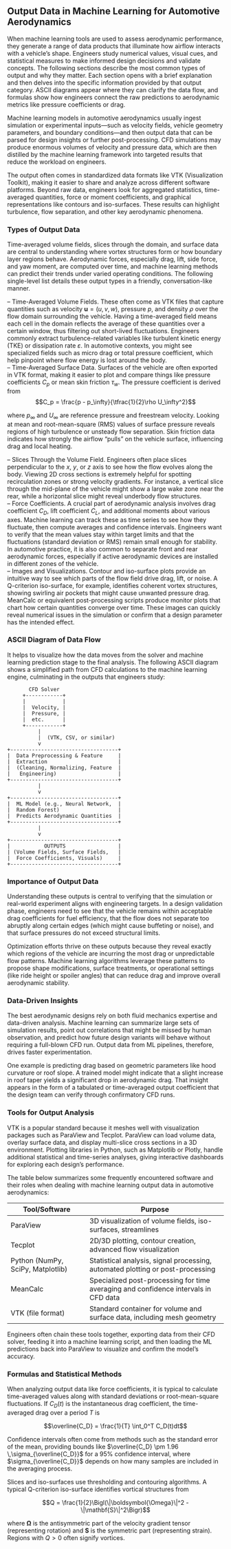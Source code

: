 ## Output Data in Machine Learning for Automotive Aerodynamics  

When machine learning tools are used to assess aerodynamic performance, they generate a range of data products that illuminate how airflow interacts with a vehicle’s shape. Engineers study numerical values, visual cues, and statistical measures to make informed design decisions and validate concepts. The following sections describe the most common types of output and why they matter. Each section opens with a brief explanation and then delves into the specific information provided by that output category. ASCII diagrams appear where they can clarify the data flow, and formulas show how engineers connect the raw predictions to aerodynamic metrics like pressure coefficients or drag.

Machine learning models in automotive aerodynamics usually ingest simulation or experimental inputs—such as velocity fields, vehicle geometry parameters, and boundary conditions—and then output data that can be parsed for design insights or further post-processing. CFD simulations may produce enormous volumes of velocity and pressure data, which are then distilled by the machine learning framework into targeted results that reduce the workload on engineers.  

The output often comes in standardized data formats like VTK (Visualization Toolkit), making it easier to share and analyze across different software platforms. Beyond raw data, engineers look for aggregated statistics, time-averaged quantities, force or moment coefficients, and graphical representations like contours and iso-surfaces. These results can highlight turbulence, flow separation, and other key aerodynamic phenomena.  

### Types of Output Data  

Time-averaged volume fields, slices through the domain, and surface data are central to understanding where vortex structures form or how boundary layer regions behave. Aerodynamic forces, especially drag, lift, side force, and yaw moment, are computed over time, and machine learning methods can predict their trends under varied operating conditions. The following single-level list details these output types in a friendly, conversation-like manner.

– Time-Averaged Volume Fields. These often come as VTK files that capture quantities such as velocity $\mathbf{u} = (u, v, w)$, pressure $p$, and density $\rho$ over the flow domain surrounding the vehicle. Having a time-averaged field means each cell in the domain reflects the average of these quantities over a certain window, thus filtering out short-lived fluctuations. Engineers commonly extract turbulence-related variables like turbulent kinetic energy (TKE) or dissipation rate $\varepsilon$. In automotive contexts, you might see specialized fields such as micro drag or total pressure coefficient, which help pinpoint where flow energy is lost around the body.  
– Time-Averaged Surface Data. Surfaces of the vehicle are often exported in VTK format, making it easier to plot and compare things like pressure coefficients $C_p$ or mean skin friction $\tau_w$. The pressure coefficient is derived from  
$$C_p = \frac{p - p_\infty}{\tfrac{1}{2}\rho U_\infty^2}$$  

where $p_\infty$ and $U_\infty$ are reference pressure and freestream velocity. Looking at mean and root-mean-square (RMS) values of surface pressure reveals regions of high turbulence or unsteady flow separation. Skin friction data indicates how strongly the airflow “pulls” on the vehicle surface, influencing drag and local heating.  

– Slices Through the Volume Field. Engineers often place slices perpendicular to the $x$, $y$, or $z$ axis to see how the flow evolves along the body. Viewing 2D cross sections is extremely helpful for spotting recirculation zones or strong velocity gradients. For instance, a vertical slice through the mid-plane of the vehicle might show a large wake zone near the rear, while a horizontal slice might reveal underbody flow structures.  
– Force Coefficients. A crucial part of aerodynamic analysis involves drag coefficient $C_D$, lift coefficient $C_L$, and additional moments about various axes. Machine learning can track these as time series to see how they fluctuate, then compute averages and confidence intervals. Engineers want to verify that the mean values stay within target limits and that the fluctuations (standard deviation or RMS) remain small enough for stability. In automotive practice, it is also common to separate front and rear aerodynamic forces, especially if active aerodynamic devices are installed in different zones of the vehicle.  
– Images and Visualizations. Contour and iso-surface plots provide an intuitive way to see which parts of the flow field drive drag, lift, or noise. A Q-criterion iso-surface, for example, identifies coherent vortex structures, showing swirling air pockets that might cause unwanted pressure drag. MeanCalc or equivalent post-processing scripts produce monitor plots that chart how certain quantities converge over time. These images can quickly reveal numerical issues in the simulation or confirm that a design parameter has the intended effect.

### ASCII Diagram of Data Flow  

It helps to visualize how the data moves from the solver and machine learning prediction stage to the final analysis. The following ASCII diagram shows a simplified path from CFD calculations to the machine learning engine, culminating in the outputs that engineers study:

```
       CFD Solver
     +------------+
     |            |
     |  Velocity, |
     |  Pressure, |
     |  etc.      |
     +------------+
          |
          |  (VTK, CSV, or similar)
          v
+-----------------------------------+
|  Data Preprocessing & Feature     |
|  Extraction                       |
|  (Cleaning, Normalizing, Feature  |
|   Engineering)                    |
+-----------------------------------+
          |
          v
+-----------------------------------+
|  ML Model (e.g., Neural Network,  |
|  Random Forest)                   |
|  Predicts Aerodynamic Quantities  |
+-----------------------------------+
          |
          v
+-----------------------------------+
|           OUTPUTS                 |
| (Volume Fields, Surface Fields,   |
|  Force Coefficients, Visuals)     |
+-----------------------------------+
```

### Importance of Output Data  

Understanding these outputs is central to verifying that the simulation or real-world experiment aligns with engineering targets. In a design validation phase, engineers need to see that the vehicle remains within acceptable drag coefficients for fuel efficiency, that the flow does not separate too abruptly along certain edges (which might cause buffeting or noise), and that surface pressures do not exceed structural limits.  

Optimization efforts thrive on these outputs because they reveal exactly which regions of the vehicle are incurring the most drag or unpredictable flow patterns. Machine learning algorithms leverage these patterns to propose shape modifications, surface treatments, or operational settings (like ride height or spoiler angles) that can reduce drag and improve overall aerodynamic stability.  

### Data-Driven Insights  

The best aerodynamic designs rely on both fluid mechanics expertise and data-driven analysis. Machine learning can summarize large sets of simulation results, point out correlations that might be missed by human observation, and predict how future design variants will behave without requiring a full-blown CFD run. Output data from ML pipelines, therefore, drives faster experimentation.  

One example is predicting drag based on geometric parameters like hood curvature or roof slope. A trained model might indicate that a slight increase in roof taper yields a significant drop in aerodynamic drag. That insight appears in the form of a tabulated or time-averaged output coefficient that the design team can verify through confirmatory CFD runs.  

### Tools for Output Analysis  

VTK is a popular standard because it meshes well with visualization packages such as ParaView and Tecplot. ParaView can load volume data, overlay surface data, and display multi-slice cross sections in a 3D environment. Plotting libraries in Python, such as Matplotlib or Plotly, handle additional statistical and time-series analyses, giving interactive dashboards for exploring each design’s performance.  

The table below summarizes some frequently encountered software and their roles when dealing with machine learning output data in automotive aerodynamics:

| Tool/Software  | Purpose                                       |
|----------------|-----------------------------------------------|
| ParaView       | 3D visualization of volume fields, iso-surfaces, streamlines |
| Tecplot        | 2D/3D plotting, contour creation, advanced flow visualization |
| Python (NumPy, SciPy, Matplotlib) | Statistical analysis, signal processing, automated plotting or post-processing |
| MeanCalc       | Specialized post-processing for time averaging and confidence intervals in CFD data |
| VTK (file format) | Standard container for volume and surface data, including mesh geometry |

Engineers often chain these tools together, exporting data from their CFD solver, feeding it into a machine learning script, and then loading the ML predictions back into ParaView to visualize and confirm the model’s accuracy.

### Formulas and Statistical Methods  

When analyzing output data like force coefficients, it is typical to calculate time-averaged values along with standard deviations or root-mean-square fluctuations. If $C_D(t)$ is the instantaneous drag coefficient, the time-averaged drag over a period $T$ is  

$$\overline{C_D} = \frac{1}{T} \int_0^T C_D(t)dt$$  

Confidence intervals often come from methods such as the standard error of the mean, providing bounds like $\overline{C_D} \pm 1.96 \,\sigma_{\overline{C_D}}$ for a 95% confidence interval, where $\sigma_{\overline{C_D}}$ depends on how many samples are included in the averaging process.  

Slices and iso-surfaces use thresholding and contouring algorithms. A typical Q-criterion iso-surface identifies vortical structures from  

$$Q = \frac{1}{2}\Bigl(\|\boldsymbol{\Omega}\|^2 - \|\mathbf{S}\|^2\Bigr)$$

where $\boldsymbol{\Omega}$ is the antisymmetric part of the velocity gradient tensor (representing rotation) and $\mathbf{S}$ is the symmetric part (representing strain). Regions with $Q>0$ often signify vortices.  
